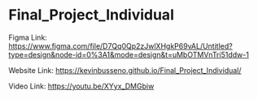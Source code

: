 # Final_Project_Individual

Figma Link: https://www.figma.com/file/D7Qq0Qp2zJwlXHgkP69vAL/Untitled?type=design&node-id=0%3A1&mode=design&t=uMbOTMVnTri51ddw-1

Website Link: https://kevinbusseno.github.io/Final_Project_Individual/

Video Link: https://youtu.be/XYyx_DMGbiw
